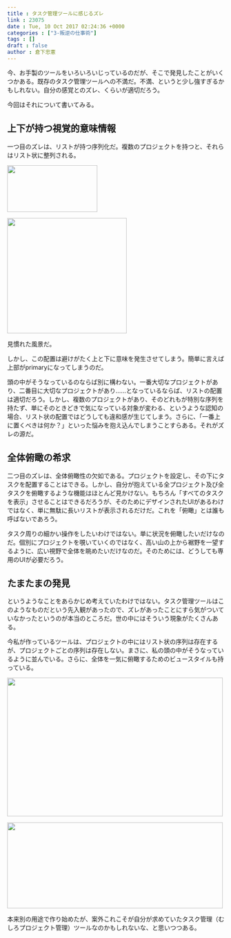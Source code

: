 ```yaml
---
title : タスク管理ツールに感じるズレ
link : 23075
date : Tue, 10 Oct 2017 02:24:36 +0000
categories : ["3-叛逆の仕事術"]
tags : []
draft : false
author : 倉下忠憲
---
```


今、お手製のツールをいろいろいじっているのだが、そこで発見したことがいくつかある。既存のタスク管理ツールへの不満だ。不満、というと少し強すぎるかもしれない。自分の感覚とのズレ、くらいが適切だろう。

今回はそれについて書いてみる。

<h2>上下が持つ視覚的意味情報</h2>

一つ目のズレは、リストが持つ序列化だ。複数のプロジェクトを持つと、それらはリスト状に整列される。

<a href="https://rashita.net/blog/?attachment_id=23076" rel="attachment wp-att-23076"><img src="https://rashita.net/blog/wp-content/uploads/2017/10/screenshot-13.png" alt="" width="209" height="108" class="alignnone size-full wp-image-23076" /></a>

<a href="https://rashita.net/blog/?attachment_id=23077" rel="attachment wp-att-23077"><img src="https://rashita.net/blog/wp-content/uploads/2017/10/screenshot-14.png" alt="" width="277" height="267" class="alignnone size-medium wp-image-23077" /></a>

見慣れた風景だ。

しかし、この配置は避けがたく上と下に意味を発生させてしまう。簡単に言えば上部がprimaryになってしまうのだ。

頭の中がそうなっているのならば別に構わない。一番大切なプロジェクトがあり、二番目に大切なプロジェクトがあり……となっているならば、リストの配置は適切だろう。しかし、複数のプロジェクトがあり、そのどれもが特別な序列を持たず、単にそのときどきで気になっている対象が変わる、というような認知の場合、リスト状の配置ではどうしても違和感が生じてしまう。さらに、「一番上に置くべきは何か？」といった悩みを抱え込んでしまうことすらある。それがズレの源だ。

<h2>全体俯瞰の希求</h2>

二つ目のズレは、全体俯瞰性の欠如である。プロジェクトを設定し、その下にタスクを配置することはできる。しかし、自分が抱えている全プロジェクト及び全タスクを俯瞰するような機能はほとんど見かけない。もちろん「すべてのタスクを表示」させることはできるだろうが、そのためにデザインされたUIがあるわけではなく、単に無駄に長いリストが表示されるだけだ。これを「俯瞰」とは誰も呼ばないであろう。

タスク周りの細かい操作をしたいわけではない。単に状況を俯瞰したいだけなのだ。個別にプロジェクトを覗いていくのではなく、高い山の上から裾野を一望するように、広い視野で全体を眺めたいだけなのだ。そのためには、どうしても専用のUIが必要だろう。

<h2>たまたまの発見</h2>

というようなことをあらかじめ考えていたわけではない。タスク管理ツールはこのようなものだという先入観があったので、ズレがあったことにすら気がついていなかったというのが本当のところだ。世の中にはそういう現象がたくさんある。

今私が作っているツールは、プロジェクトの中にはリスト状の序列は存在するが、プロジェクトごとの序列は存在しない。まさに、私の頭の中がそうなっているように並んでいる。さらに、全体を一気に俯瞰するためのビュースタイルも持っている。

<a href="https://rashita.net/blog/?attachment_id=23078" rel="attachment wp-att-23078"><img src="https://rashita.net/blog/wp-content/uploads/2017/10/screenshot-15-500x321.png" alt="" width="500" height="321" class="alignnone size-medium wp-image-23078" /></a>

<a href="https://rashita.net/blog/?attachment_id=23079" rel="attachment wp-att-23079"><img src="https://rashita.net/blog/wp-content/uploads/2017/10/screenshot-16-500x199.png" alt="" width="500" height="199" class="alignnone size-medium wp-image-23079" /></a>

本来別の用途で作り始めたが、案外これこそが自分が求めていたタスク管理（むしろプロジェクト管理）ツールなのかもしれないな、と思いつつある。





